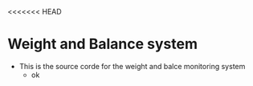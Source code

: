 <<<<<<< HEAD
# Weight and Balance system
* This is the source corde for the weight and balce monitoring system
  * ok

